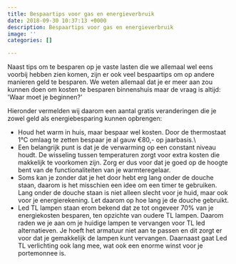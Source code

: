 ```yaml
---
title: Bespaartips voor gas en energieverbruik
date: 2018-09-30 10:37:13 +0000
description: Bespaartips voor gas en energieverbruik
image: ''
categories: []

---
```

Naast tips om te besparen op je vaste lasten die we allemaal wel eens voorbij hebben zien komen, zijn er ook veel bespaartips om op andere manieren geld te besparen. We weten allemaal dat je er meer aan zou kunnen doen om kosten te besparen binnenshuis maar de vraag is altijd: 'Waar moet je beginnen?'

Hieronder vermelden wij daarom een aantal gratis veranderingen die je zowel geld als energiebesparing kunnen opbrengen:

* Houd het warm in huis, maar bespaar wel kosten. Door de thermostaat 1°C omlaag te zetten bespaar je al gauw €80,- op jaarbasis.\\
* Een belangrijk punt is dat je de verwarming op een constant niveau houdt. De wisseling tussen temperaturen zorgt voor extra kosten die makkelijk te voorkomen zijn. Zorg er dus voor dat je goed op de hoogte bent van de functionaliteiten van je warmteregelaar.
* Soms kan je zonder dat je het door hebt erg lang onder de douche staan, daarom is het misschien een idee om een timer te gebruiken. Lang onder de douche staan is niet alleen slecht voor je huid, maar ook voor je energierekening. Let daarom op hoe lang je de douche gebruikt.
* Led TL lampen staan erom bekend dat ze tot ongeveer 70% van je energiekosten besparen, ten opzichte van oudere TL lampen. Daarom raden we je aan om je huidige lampen te vervangen voor TL led alternatieven. Je hoeft het armatuur niet aan te passen en dit zorgt er voor dat je gemakkelijk de lampen kunt vervangen. Daarnaast gaat Led TL verlichting ook lang mee, wat ook een enorme winst voor je portemonnee is.
